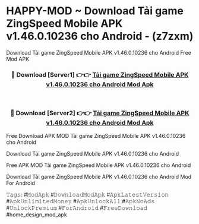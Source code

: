 # HAPPY-MOD ~ Download Tải game ZingSpeed Mobile APK v1.46.0.10236 cho Android - (z7zxm)
Download Tải game ZingSpeed Mobile APK v1.46.0.10236 cho Android Free Mod APK

<div align="center">
<h3>🔴 Download [Server1] 👉👉 <a href="https://apk-comot.site?title=Tải_game_ZingSpeed_Mobile_APK_v1.46.0.10236_cho_Android">Tải game ZingSpeed Mobile APK v1.46.0.10236 cho Android Mod Apk</a></h3><br>

<h3>🔴 Download [Server2] 👉👉 <a href="https://apk-comot.site?title=Tải_game_ZingSpeed_Mobile_APK_v1.46.0.10236_cho_Android">Tải game ZingSpeed Mobile APK v1.46.0.10236 cho Android Mod Apk</a></h3>
</div>


Free Download APK MOD Tải game ZingSpeed Mobile APK v1.46.0.10236 cho Android

Download Tải game ZingSpeed Mobile APK v1.46.0.10236 cho Android 

Free APK MOD Tải game ZingSpeed Mobile APK v1.46.0.10236 cho Android 

Download Tải game ZingSpeed Mobile APK v1.46.0.10236 cho Android Mod For Android

𝚃𝚊𝚐𝚜: #𝙼𝚘𝚍𝙰𝚙𝚔 #𝙳𝚘𝚠𝚗𝚕𝚘𝚊𝚍𝙼𝚘𝚍𝙰𝚙𝚔 #𝙰𝚙𝚔𝙻𝚊𝚝𝚎𝚜𝚝𝚅𝚎𝚛𝚜𝚒𝚘𝚗 #𝙰𝚙𝚔𝚄𝚗𝚕𝚒𝚖𝚒𝚝𝚎𝚍𝙼𝚘𝚗𝚎𝚢 #𝙰𝚙𝚔𝚄𝚗𝚕𝚘𝚌𝚔𝙰𝚕𝚕 #𝙰𝚙𝚔𝙽𝚘𝙰𝚍𝚜 #𝚄𝚗𝚕𝚘𝚌𝚔𝙿𝚛𝚎𝚖𝚒𝚞𝚖 #𝙵𝚘𝚛𝙰𝚗𝚍𝚛𝚘𝚒𝚍 #𝙵𝚛𝚎𝚎𝙳𝚘𝚠𝚗𝚕𝚘𝚊𝚍 #home_design_mod_apk